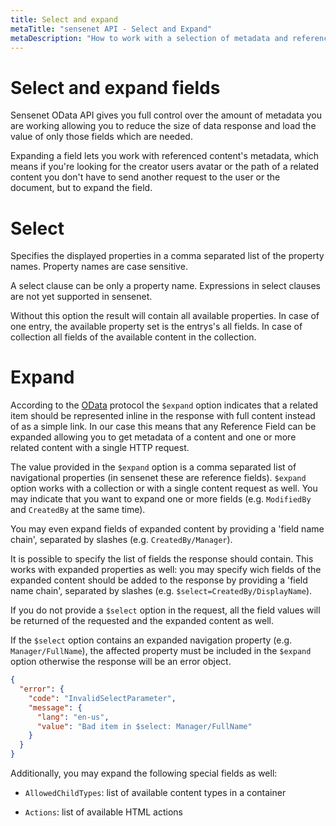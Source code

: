 ```yaml
---
title: Select and expand
metaTitle: "sensenet API - Select and Expand"
metaDescription: "How to work with a selection of metadata and referenced content"
---
```


# Select and expand fields

Sensenet OData API gives you full control over the amount of metadata you are working allowing you to reduce the size of data response and load the value of only those fields which are needed.

Expanding a field lets you work with referenced content's metadata, which means if you're looking for the creator users avatar or the path of a related content you don't have to send another request to the user or the document, but to expand the field.

# Select

Specifies the displayed properties in a comma separated list of the property names. Property names are case sensitive.

<note title="Limitation" severity="info">A select clause can be only a property name. Expressions in select clauses are not yet supported in sensenet.</note>

Without this option the result will contain all available properties. In case of one entry, the available property set is the entrys's all fields. In case of collection all fields of the available content in the collection.

<tab category="basic-concepts" article="select-expand" example="select" />

# Expand

According to the [OData](https://www.odata.org/) protocol the `$expand` option indicates that a related item should be represented inline in the response with full content instead of as a simple link. In our case this means that any Reference Field can be expanded allowing you to get metadata of a content and one or more related content with a single HTTP request.

The value provided in the `$expand` option is a comma separated list of navigational properties (in sensenet these are reference fields). `$expand` option works with a collection or with a single content request as well. You may indicate that you want to expand one or more fields (e.g. `ModifiedBy` and `CreatedBy` at the same time).

<tab category="basic-concepts" article="select-expand" example="expand" />

You may even expand fields of expanded content by providing a 'field name chain', separated by slashes (e.g. `CreatedBy/Manager`).

<tab category="basic-concepts" article="select-expand" example="expandExpanded" />

It is possible to specify the list of fields the response should contain. This works with expanded properties as well: you may specify wich fields of the expanded content should be added to the response by providing a 'field name chain', separated by slashes (e.g. `$select=CreatedBy/DisplayName`).

<tab category="basic-concepts" article="select-expand" example="expandAndSelect" />

If you do not provide a `$select` option in the request, all the field values will be returned of the requested and the expanded content as well.

If the `$select` option contains an expanded navigation property (e.g. `Manager/FullName`), the affected property must be included in the `$expand` option otherwise the response will be an error object.

```json
{
  "error": {
    "code": "InvalidSelectParameter",
    "message": {
      "lang": "en-us",
      "value": "Bad item in $select: Manager/FullName"
    }
  }
}
```

Additionally, you may expand the following special fields as well:

- `AllowedChildTypes`: list of available content types in a container

<tab category="basic-concepts" article="select-expand" example="expandActions" />

- `Actions`: list of available HTML actions

<tab category="basic-concepts" article="select-expand" example="expandAllowedChildTypes" />
